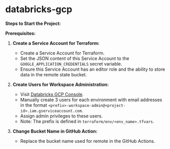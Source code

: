 # databricks-gcp

**Steps to Start the Project:**

**Prerequisites:**
1. **Create a Service Account for Terraform:**
   - Create a Service Account for Terraform.
   - Set the JSON content of this Service Account to the `GOOGLE_APPLICATION_CREDENTIALS` secret variable.
   - Ensure this Service Account has an editor role and the ability to store data in the remote state bucket.

1. **Create Users for Workspace Administration:**
   - Visit [Databricks GCP Console](https://accounts.gcp.databricks.com/users).
   - Manually create 3 users for each environment with email addresses in the format `<prefix>-workspace-admin@<project-id>.iam.gserviceaccount.com`.
   - Assign admin privileges to these users.
   - Note: The prefix is defined in `terraform/env/<env_name>.tfvars`.

1. **Change Bucket Name in GitHub Action:**
   - Replace the bucket name used for remote in the GitHub Actions.

